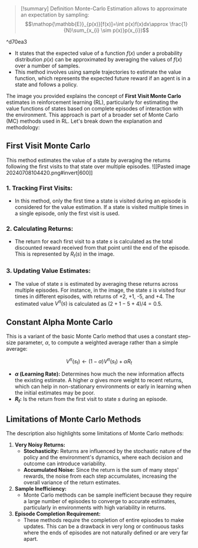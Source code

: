 > [!summary] Definition
> Monte-Carlo Estimation allows to approximate an expectation by sampling:$$\mathop{\mathbb{E}}_{p(x)}[f(x)]=\int p(x)f(x)dx\approx \frac{1}{N}\sum_{x_{i} \sim p(x)}p(x_{i})$$ 

^d70ea3

- It states that the expected value of a function $f(x)$ under a probability distribution $p(x)$  can be approximated by averaging the values of $f(x)$ over a number of samples.
- This method involves using sample trajectories to estimate the value function, which represents the expected future reward if an agent is in a state and follows a policy.

The image you provided explains the concept of **First Visit Monte Carlo** estimates in reinforcement learning (RL), particularly for estimating the value functions of states based on complete episodes of interaction with the environment. This approach is part of a broader set of Monte Carlo (MC) methods used in RL. Let's break down the explanation and methodology:

## First Visit Monte Carlo
This method estimates the value of a state by averaging the returns following the first visits to that state over multiple episodes. 
![[Pasted image 20240708104420.png#invert|600]]
### 1. **Tracking First Visits:**
   - In this method, only the first time a state is visited during an episode is considered for the value estimation. If a state is visited multiple times in a single episode, only the first visit is used.
### 2. **Calculating Returns:**
   - The return for each first visit to a state $s$ is calculated as the total discounted reward received from that point until the end of the episode. This is represented by $R_t(s)$ in the image.
### 3. **Updating Value Estimates:**
   - The value of state $s$ is estimated by averaging these returns across multiple episodes. For instance, in the image, the state $s$ is visited four times in different episodes, with returns of +2, +1, -5, and +4. The estimated value $V^\pi(s)$ is calculated as $(2 + 1 - 5 + 4) / 4 = 0.5$.
## Constant Alpha Monte Carlo
This is a variant of the basic Monte Carlo method that uses a constant step-size parameter, $\alpha$, to compute a weighted average rather than a simple average:

$$ V^\pi(s_t) \leftarrow (1 - \alpha) V^\pi(s_t) + \alpha R_t $$

- **$\alpha$ (Learning Rate):** Determines how much the new information affects the existing estimate. A higher $\alpha$ gives more weight to recent returns, which can help in non-stationary environments or early in learning when the initial estimates may be poor.
- **$R_t$:** Is the return from the first visit to state $s$ during an episode.
## Limitations of Monte Carlo Methods
The description also highlights some limitations of Monte Carlo methods:
1. **Very Noisy Returns:**
   - **Stochasticity:** Returns are influenced by the stochastic nature of the policy and the environment's dynamics, where each decision and outcome can introduce variability.
   - **Accumulated Noise:** Since the return is the sum of many steps' rewards, the noise from each step accumulates, increasing the overall variance of the return estimates.
2. **Sample Inefficiency:**
   - Monte Carlo methods can be sample inefficient because they require a large number of episodes to converge to accurate estimates, particularly in environments with high variability in returns.
3. **Episode Completion Requirement:**
   - These methods require the completion of entire episodes to make updates. This can be a drawback in very long or continuous tasks where the ends of episodes are not naturally defined or are very far apart.
